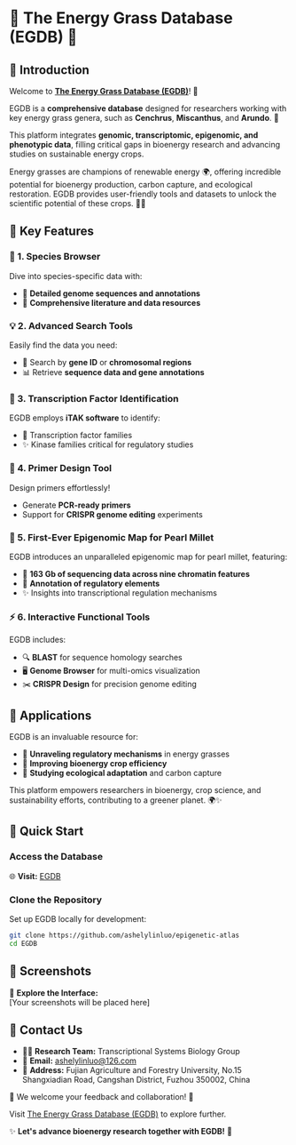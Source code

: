 # 🌱 The Energy Grass Database (EGDB) 🌾

## 🌟 Introduction
Welcome to **[The Energy Grass Database (EGDB)](https://engrass.juncaodb.cn/)**! 🎉  

EGDB is a **comprehensive database** designed for researchers working with key energy grass genera, such as **Cenchrus**, **Miscanthus**, and **Arundo**. 🌾  

This platform integrates **genomic, transcriptomic, epigenomic, and phenotypic data**, filling critical gaps in bioenergy research and advancing studies on sustainable energy crops.

Energy grasses are champions of renewable energy 🌍, offering incredible potential for bioenergy production, carbon capture, and ecological restoration. EGDB provides user-friendly tools and datasets to unlock the scientific potential of these crops. 🌱✨  

## 🌟 Key Features

### 🔎 1. Species Browser
Dive into species-specific data with:  
- 🌿 **Detailed genome sequences and annotations**  
- 📜 **Comprehensive literature and data resources**  

### 💡 2. Advanced Search Tools
Easily find the data you need:  
- 🌟 Search by **gene ID** or **chromosomal regions**  
- 📊 Retrieve **sequence data and gene annotations**  

### 🌼 3. Transcription Factor Identification
EGDB employs **iTAK software** to identify:  
- 🧬 Transcription factor families  
- ✨ Kinase families critical for regulatory studies  

### 🧪 4. Primer Design Tool
Design primers effortlessly!  
- Generate **PCR-ready primers**  
- Support for **CRISPR genome editing** experiments  

### 🔬 5. First-Ever Epigenomic Map for Pearl Millet
EGDB introduces an unparalleled epigenomic map for pearl millet, featuring:  
- 📂 **163 Gb of sequencing data across nine chromatin features**  
- 🧬 **Annotation of regulatory elements**  
- ✨ Insights into transcriptional regulation mechanisms  

### ⚡ 6. Interactive Functional Tools
EGDB includes:  
- 🔍 **BLAST** for sequence homology searches  
- 🖥️ **Genome Browser** for multi-omics visualization  
- ✂️ **CRISPR Design** for precision genome editing  

## 🌟 Applications
EGDB is an invaluable resource for:  
- 🌾 **Unraveling regulatory mechanisms** in energy grasses  
- 🌟 **Improving bioenergy crop efficiency**  
- 🌱 **Studying ecological adaptation** and carbon capture  

This platform empowers researchers in bioenergy, crop science, and sustainability efforts, contributing to a greener planet. 🌍✨  

## 🚀 Quick Start

### Access the Database
🌐 **Visit:** [EGDB](https://engrass.juncaodb.cn/)  

### Clone the Repository
Set up EGDB locally for development:  
```bash
git clone https://github.com/ashelylinluo/epigenetic-atlas
cd EGDB
```

## 🌟 Screenshots
🌟 **Explore the Interface:**  
[Your screenshots will be placed here]

## 💌 Contact Us
- 👩‍🔬 **Research Team:** Transcriptional Systems Biology Group  
- 📧 **Email:** ashelylinluo@126.com  
- 📍 **Address:** Fujian Agriculture and Forestry University, No.15 Shangxiadian Road, Cangshan District, Fuzhou 350002, China  

🌱 We welcome your feedback and collaboration! 💬  

Visit [The Energy Grass Database (EGDB)](https://engrass.juncaodb.cn/) to explore further.  

✨ **Let's advance bioenergy research together with EGDB!** 🚀
